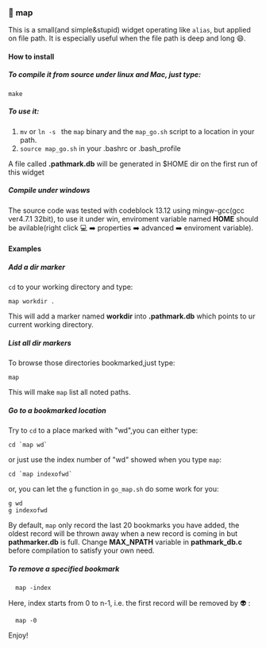 ### :round_pushpin: __map__  
This is a small(and simple&stupid) widget operating like `alias`, but applied on file path. It is especially useful when the file path is deep and long :smile:.   

#### How to install  

##### To compile it from source under linux and Mac, just type:  

    make
    
##### To use it:  

1. `mv` or `ln -s ` the `map` binary and the `map_go.sh` script to a location in your path.  
2. `source map_go.sh` in your .bashrc or .bash_profile  

A file called __.pathmark.db__ will be generated in $HOME dir on the first run of this widget 

##### Compile under windows

The source code was tested with codeblock 13.12 using mingw-gcc(gcc ver4.7.1 32bit), 
to use it under win, enviroment variable named __HOME__ should be avilable(right click :computer: :arrow_right: properties :arrow_right: advanced :arrow_right: enviroment variable).


#### Examples  

##### Add a dir marker   

`cd` to your working directory and type:

    map workdir .

This will add a marker named __workdir__ into __.pathmark.db__ which points to ur
current working directory. 

##### List all dir markers   

To browse those directories bookmarked,just type:

    map

This will make `map` list all noted paths.

##### Go to a bookmarked location  

Try to `cd` to a place marked with "wd",you can either type:

    cd `map wd`

or just use the index number of "wd" showed when you type `map`:

    cd `map indexofwd`

or, you can let the `g` function in `go_map.sh` do some work for you:
    
    g wd
    g indexofwd

By default, `map` only record the last 20 bookmarks you have added, the oldest record will be thrown away when a new record is coming in but __pathmarker.db__ is full. Change __MAX_NPATH__ variable in __pathmark_db.c__ before compilation to satisfy your own need.

##### To remove a specified bookmark

      map -index

Here, index starts from 0 to n-1, i.e. the first record will be removed by :alien: :

      map -0

Enjoy!
